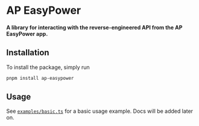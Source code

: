 # AP EasyPower

#### A library for interacting with the reverse-engineered API from the AP EasyPower app.

## Installation

To install the package, simply run

```sh
pnpm install ap-easypower
```

## Usage

See [`examples/basic.ts`](https://git.bennettsh.de/easypower/tree/main/examples/basic.ts) for a basic usage example. Docs will be added later on.
